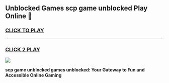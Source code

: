 
## Unblocked Games scp game unblocked Play Online 👋
<h3>
<a href="https://news.freeplayer.one?title=scp_game_unblocked&ref=17F">CLICK TO PLAY</a></h3>
<hr>

<h3>
<a href="https://news.freeplayer.one?title=scp_game_unblocked&ref=17F">CLICK 2 PLAY</a>
  
</h3>

<a href="https://news.freeplayer.one?title=scp_game_unblocked&ref=17F/"><img src="https://clearcache.store/games.png"></a>


**scp game unblocked games unblocked: Your Gateway to Fun and Accessible Online Gaming**
